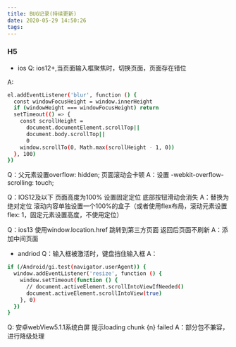 ```yaml
---
title: BUG记录(持续更新)
date: 2020-05-29 14:50:26
tags:
---
```


### H5
- ios
Q: ios12+,当页面输入框聚焦时，切换页面，页面存在错位
<!-- more -->
A:
``` bash
el.addEventListener('blur', function () {
  const windowFocusHeight = window.innerHeight
  if (windowHeight === windowFocusHeight) return
  setTimeout(() => {
    const scrollHeight =
      document.documentElement.scrollTop||
      document.body.scrollTop||
      0
    window.scrollTo(0, Math.max(scrollHeight - 1, 0))
  }, 100)
})
```

Q：父元素设置overflow: hidden; 页面滚动会卡顿
A：设置 -webkit-overflow-scrolling: touch;

Q：IOS12及以下 页面高度为100% 设置固定定位 底部按钮滑动会消失
A：替换为绝对定位 滚动内容单独设置一个100%的盒子（或者使用flex布局，滚动元素设置flex: 1，固定元素设置高度，不使用定位）

Q：ios13 使用window.location.href 跳转到第三方页面 返回后页面不刷新
A：添加中间页面

- andriod
Q：输入框被激活时，键盘挡住输入框
A：
``` bash
if (/Android/gi.test(navigator.userAgent)) {
  window.addEventListener('resize', function () {
    window.setTimeout(function () {
      // document.activeElement.scrollIntoViewIfNeeded()
      document.activeElement.scrollIntoView(true)
    }, 0)
  })
}
```

Q: 安卓webView5.1.1系统白屏 提示loading chunk {n} failed
A：部分包不兼容，进行降级处理

